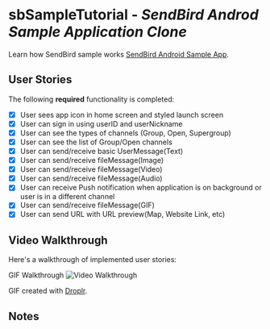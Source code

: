 
# sbSampleTutorial - *SendBird Androd Sample Application Clone*

Learn how SendBird sample works
[SendBird Android Sample App](https://github.com/sendbird/SendBird-Android).

## User Stories

The following **required** functionality is completed:

- [x] User sees app icon in home screen and styled launch screen
- [x] User can sign in using userID and userNickname
- [x] User can see the types of channels (Group, Open, Supergroup)
- [x] User can see the list of Group/Open channels 
- [x] User can send/receive basic UserMessage(Text)
- [x] User can send/receive fileMessage(Image)
- [x] User can send/receive fileMessage(Video)
- [x] User can send/receive fileMessage(Audio)
- [x] User can receive Push notification when application is on background or user is in a different channel
- [x] User can send/receive fileMessage(GIF)
- [x] User can send URL with URL preview(Map, Website Link, etc)

## Video Walkthrough

Here's a walkthrough of implemented user stories:

GIF Walkthrough
<img src='https://github.com/erickimme/sbSampleTutorial/blob/master/SendBird_gif_demo.gif' title='Video Walkthrough' width='' alt='Video Walkthrough' />


GIF created with [Droplr](https://droplr.com/).

## Notes

